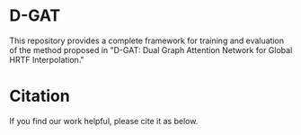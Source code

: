 # D-GAT
This repository provides a complete framework for training and evaluation of the method proposed in "D-GAT: Dual Graph Attention Network for Global HRTF Interpolation."


# Citation
If you find our work helpful, please cite it as below.


